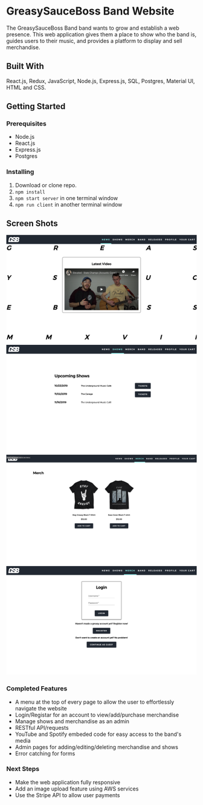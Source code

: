# GreasySauceBoss Band Website

The GreasySauceBoss Band band wants to grow and establish a web presence. This web application gives them a place to show who the band is, guides users to their music, and provides a platform to display and sell merchandise.

## Built With

React.js, Redux, JavaScript, Node.js, Express.js, SQL, Postgres, Material UI, HTML and CSS.

## Getting Started

### Prerequisites

- Node.js
- React.js
- Express.js
- Postgres

### Installing

1. Download or clone repo.
2. `npm install`
3. `npm start server` in one terminal window
4. `npm run client` in another terminal window

## Screen Shots

![example](public/images/greasysauceboss-home.png)
![example](public/images/greasysauceboss-shows.png)
![example](public/images/greasysauceboss-merch.png)
![example](public/images/greasysauceboss-login.png)

### Completed Features

- A menu at the top of every page to allow the user to effortlessly navigate the website
- Login/Registar for an account to view/add/purchase merchandise
- Manage shows and merchandise as an admin
- RESTful API/requests
- YouTube and Spotify embeded code for easy access to the band's media
- Admin pages for adding/editing/deleting merchandise and shows
- Error catching for forms

### Next Steps

- Make the web application fully responsive
- Add an image upload feature using AWS services
- Use the Stripe API to allow user payments